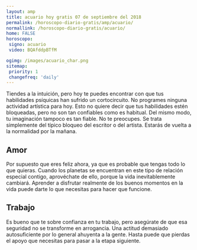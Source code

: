 ```yaml
---
layout: amp
title: acuario hoy gratis 07 de septiembre del 2018 
permalink: /horoscopo-diario-gratis/amp/acuario/
normallink: /horoscopo-diario-gratis/acuario/
home: FALSE
horoscopo:
 signo: acuario
 video: BQAfddpBTfM

ogimg: /images/acuario_char.png
sitemap:
 priority: 1
 changefreq: 'daily'
---
```



Tiendes a la intuición, pero hoy te puedes encontrar con que tus habilidades psíquicas han sufrido un cortocircuito. No programes ninguna actividad artística para hoy. Esto no quiere decir que tus habilidades estén bloqueadas, pero no son tan confiables como es habitual. Del mismo modo, tu imaginación tampoco es tan fiable. No te preocupes. Se trata simplemente del típico bloqueo del escritor o del artista. Estarás de vuelta a la normalidad por la mañana.

## Amor

Por supuesto que eres feliz ahora, ya que es probable que tengas todo lo que quieras. Cuando los planetas se encuentran en este tipo de relación especial contigo, aprovéchate de ello, porque la vida inevitablemente cambiará. Aprender a disfrutar realmente de los buenos momentos en la vida puede darte lo que necesitas para hacer que funcione.

## Trabajo

Es bueno que te sobre confianza en tu trabajo, pero asegúrate de que esa seguridad no se transforme en arrogancia. Una actitud demasiado autosuficiente por lo general ahuyenta a la gente. Hasta puede que pierdas el apoyo que necesitas para pasar a la etapa siguiente.